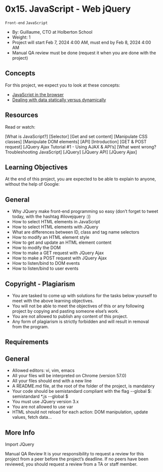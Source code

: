# 0x15. JavaScript - Web jQuery
`Front-end`
`JavaScript`
-  By: Guillaume, CTO at Holberton School
-  Weight: 1
-  Project will start Feb 7, 2024 4:00 AM, must end by Feb 8, 2024 4:00 AM
-  Manual QA review must be done (request it when you are done with the project)

## Concepts
For this project, we expect you to look at these concepts:

- [JavaScript in the browser](https://intranet.alxswe.com/concepts/3)
- [Dealing with data statically versus dynamically](https://intranet.alxswe.com/concepts/35)


## Resources
Read or watch:

[What is JavaScript?]
[Selector]
[Get and set content]
[Manipulate CSS classes]
[Manipulate DOM elements]
[API]
[Introduction]
[GET & POST request]
[JQuery Ajax Tutorial #1 - Using AJAX & API’s]
[What went wrong? Troubleshooting JavaScript]
[JQuery]
[JQuery API]
[JQuery Ajax]

## Learning Objectives
At the end of this project, you are expected to be able to explain to anyone, without the help of Google:

## General
- Why JQuery make front-end programming so easy (don’t forget to tweet today, with the hashtag #ilovejquery :))
- How to select HTML elements in JavaScript
- How to select HTML elements with JQuery
- What are differences between ID, class and tag name selectors
- How to modify an HTML element style
- How to get and update an HTML element content
- How to modify the DOM
- How to make a GET request with JQuery Ajax
- How to make a POST request with JQuery Ajax
- How to listen/bind to DOM events
- How to listen/bind to user events

## Copyright - Plagiarism
- You are tasked to come up with solutions for the tasks below yourself to meet with the above learning objectives.
- You will not be able to meet the objectives of this or any following project by copying and pasting someone else’s work.
- You are not allowed to publish any content of this project.
- Any form of plagiarism is strictly forbidden and will result in removal from the program.

## Requirements
## General
- Allowed editors: vi, vim, emacs
- All your files will be interpreted on Chrome (version 57.0)
- All your files should end with a new line
- A README.md file, at the root of the folder of the project, is mandatory
- Your code should be semistandard compliant with the flag --global $: semistandard *.js --global $
- You must use JQuery version 3.x
- You are not allowed to use var
- HTML should not reload for each action: DOM manipulation, update values, fetch data…

## More Info
Import JQuery
<head>
    <script src="https://code.jquery.com/jquery-3.2.1.min.js"></script>
</head>


Manual QA Review
It is your responsibility to request a review for this project from a peer before the project’s deadline. If no peers have been reviewed, you should request a review from a TA or staff member.
